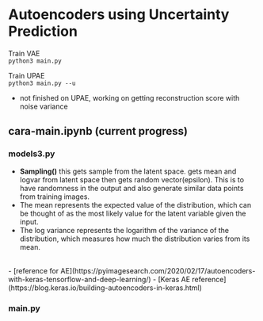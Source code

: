 # Autoencoders using Uncertainty Prediction

Train VAE <br>
``python3 main.py``

Train UPAE <br>
``python3 main.py --u``
- not finished on UPAE, working on getting reconstruction score with noise variance 


## cara-main.ipynb (current progress)


### models3.py
- <b>Sampling()</b>  this gets sample from the latent space. gets mean and logvar 
from latent space then gets random vector(epsilon). This is to have randomness in the output 
and also generate similar data points from training images. <br>
- The mean represents the expected value of the distribution, which can be thought of as the most likely value for the latent variable given the input. 
- The log variance represents the logarithm of the variance of the distribution, which measures how much the distribution varies from its mean.
<br>
- [reference for AE](https://pyimagesearch.com/2020/02/17/autoencoders-with-keras-tensorflow-and-deep-learning/)
- [Keras AE reference](https://blog.keras.io/building-autoencoders-in-keras.html)


### main.py



